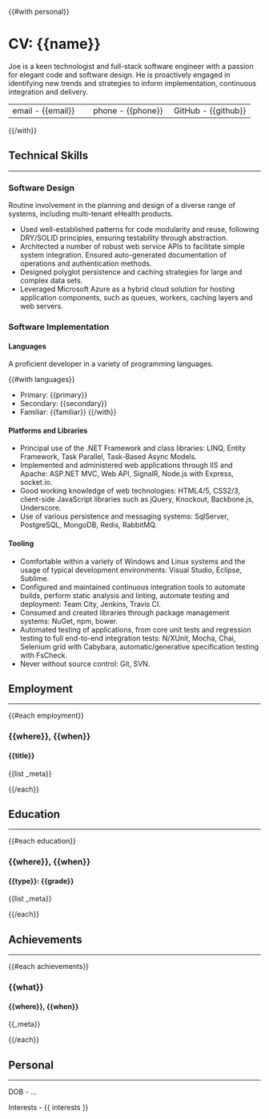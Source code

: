 {{#with personal}}

# CV: {{name}}

Joe is a keen technologist and full-stack software engineer with a passion for elegant code and software design. He is proactively engaged in identifying new trends and strategies to inform implementation, continuous integration and delivery.

<table>
<tr><td width="33%">email - {{email}}</td><td width="33%">phone - {{phone}}</td><td width="33%">GitHub - {{github}}</td></tr>
</table>

{{/with}}

## Technical Skills
---

### Software Design

Routine involvement in the planning and design of a diverse range of systems, including multi-tenant eHealth products.

  - Used well-established patterns for code modularity and reuse, following DRY/SOLID principles, ensuring testability through abstraction.
  - Architected a number of robust web service APIs to facilitate simple system integration. Ensured auto-generated documentation of operations and authentication methods.
  - Designed polyglot persistence and caching strategies for large and complex data sets.
  - Leveraged Microsoft Azure as a hybrid cloud solution for hosting application components, such as queues, workers, caching layers and web servers.

### Software Implementation

#### Languages

A proficient developer in a variety of programming languages.

{{#with languages}}
  - Primary: {{primary}}
  - Secondary: {{secondary}}
  - Familiar: {{familiar}}
{{/with}}

#### Platforms and Libraries

  - Principal use of the .NET Framework and class libraries: LINQ, Entity Framework, Task Parallel, Task-Based Async Models.
  - Implemented and administered web applications through IIS and Apache: ASP.NET MVC, Web API, SignalR, Node.js with Express, socket.io.
  - Good working knowledge of web technologies: HTML4/5, CSS2/3, client-side JavaScript libraries such as jQuery, Knockout, Backbone.js, Underscore.
  - Use of various persistence and messaging systems: SqlServer, PostgreSQL, MongoDB, Redis, RabbitMQ.
 
#### Tooling

  - Comfortable within a variety of Windows and Linux systems and the usage of typical development environments: Visual Studio, Eclipse, Sublime.
  - Configured and maintained continuous integration tools to automate builds, perform static analysis and linting, automate testing and deployment: Team City, Jenkins, Travis CI.
  - Consumed and created libraries through package management systems: NuGet, npm, bower.
  - Automated testing of applications, from core unit tests and regression testing to full end-to-end integration tests: N/XUnit, Mocha, Chai, Selenium grid with Cabybara, automatic/generative specification testing with FsCheck.
  - Never without source control: Git, SVN.

## Employment
---

{{#each employment}}

### {{where}}, {{when}}
#### {{title}}
{{list _meta}}

{{/each}}

## Education
---

{{#each education}}

### {{where}}, {{when}}
#### {{type}}: {{grade}}
{{list _meta}}

{{/each}}

## Achievements
---

{{#each achievements}}

### {{what}}
#### {{where}}, {{when}}
{{_meta}}

{{/each}}

## Personal
---

DOB - ...

Interests - {{ interests }}